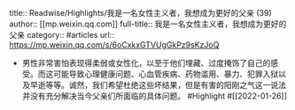 title:: Readwise/Highlights/我是一名女性主义者，我想成为更好的父亲 (39)
author:: [[mp.weixin.qq.com]]
full-title:: 我是一名女性主义者，我想成为更好的父亲
category:: #articles
url:: https://mp.weixin.qq.com/s/6oCxkxGTVUgGkPz9sKzJoQ

- 男性非常害怕表现得柔弱或女性化，以至于他们埋藏、过度掩饰了自己的感受。而这可能导致心理健康问题、心血管疾病、药物滥用、暴力、犯罪入狱以及早逝等等。诚然，我们希望杜绝这些坏结果，但是有害的阳刚之气这一说法并没有充分解决当今父亲们所面临的具体问题。 #Highlight #[[2022-01-26]]
